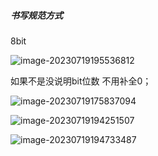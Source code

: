 ##### 书写规范方式

8bit

![image-20230719195536812](https://cdn.jsdelivr.net/gh/Creek1024/Typora_img/img/2023/07/19/20230719195536.png)

如果不是没说明bit位数 不用补全0；

![image-20230719175837094](https://cdn.jsdelivr.net/gh/Creek1024/Typora_img/img/2023/07/19/20230719175837.png)

![image-20230719194251507](https://cdn.jsdelivr.net/gh/Creek1024/Typora_img/img/2023/07/19/20230719194251.png)

![image-20230719194733487](https://cdn.jsdelivr.net/gh/Creek1024/Typora_img/img/2023/07/19/20230719194734.png)